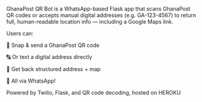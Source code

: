 GhanaPost QR Bot is a WhatsApp-based Flask app that scans GhanaPost QR codes or accepts manual digital addresses (e.g. GA-123-4567) to return full, human-readable location info — including a Google Maps link.

Users can:

📸 Snap & send a GhanaPost QR code

🔠 Or text a digital address directly

📍 Get back structured address + map

💬 All via WhatsApp!

Powered by Twilio, Flask, and QR code decoding, hosted on HEROKU